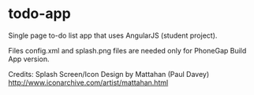 # todo-app
Single page to-do list app that uses AngularJS (student project).

Files config.xml and splash.png files are needed only for PhoneGap Build App version.

Credits:
Splash Screen/Icon Design by Mattahan (Paul Davey)
http://www.iconarchive.com/artist/mattahan.html
